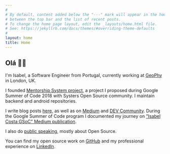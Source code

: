 ```yaml
---
#
# By default, content added below the "---" mark will appear in the home page
# between the top bar and the list of recent posts.
# To change the home page layout, edit the _layouts/home.html file.
# See: https://jekyllrb.com/docs/themes/#overriding-theme-defaults
#
layout: home
title: Home
---
```



## Olá 👋🏾

I'm Isabel, a Software Engineer from Portugal, currently working at [GeoPhy](https://geophy.com/) in London, UK. 

I founded [Mentorship System project](https://summerofcode.withgoogle.com/archive/2018/projects/6592097335377920/), a project I proposed during Google Summer of Code 2018 with Systers Open Source community. I maintain backend and android repositories.

I write blog posts [here](/blog/), as well as on [Medium](https://medium.com/@isabelcmdcosta) and [DEV Community](https://dev.to/isabelcmdcosta). During the Google Summer of Code program I documented my journey on ["Isabel Costa GSoC" Medium publication](https://medium.com/isabel-costa-gsoc).

I also do [public speaking](/talks/), mostly about Open Source.

You can find my open source work on [GitHub](https://github.com/isabelcosta) and my professional experience on [LinkedIn](https://www.linkedin.com/in/isabelcmdcosta).

